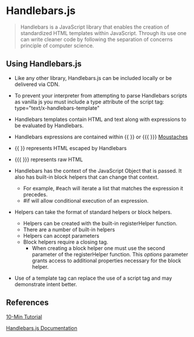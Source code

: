 # Handlebars.js

> Handlebars is a JavaScript library that enables the creation of standardized HTML templates within JavaScript. Through its use one can write cleaner code by following the separation of concerns principle of  computer science.

## Using Handlebars.js
* Like any other library, Handlebars.js can be included locally or be delivered via CDN.

* To prevent your interpreter from attempting to parse Handlebars scripts as vanilla js you must include a type attribute of the script tag: type="text/x-handlebars-template"

* Handlebars templates contain HTML and text along with expressions to be evaluated by Handlebars. 

* Handlebars expressions are contained within {{ }} or {{{ }}} [Moustaches](https://mustache.github.io/)

* {{ }} represents HTML escaped by Handlebars

* {{{ }}} represents raw HTML

* Handlebars has the context of the JavaScript Object that is passed. It also has built-in block helpers that can change that context.
  - For example, #each will iterate a list that matches the expression it precedes.
  - #if will allow conditional execution of an expression.

* Helpers can take the format of standard helpers or block helpers.
  - Helpers can be created with the built-in registerHelper function.
  - There are a number of built-in helpers
  - Helpers can accept parameters
  - Block helpers require a closing tag.
    + When creating a block helper one must use the second parameter of the registerHelper function. This *options* parameter grants access to additional properties necessary for the block helper.

* Use of a template tag can replace the use of a script tag and may demonstrate intent better.
## References
[10-Min Tutorial](https://tutorialzine.com/2015/01/learn-handlebars-in-10-minutes)

[Handlebars.js Documentation](https://handlebarsjs.com/)

